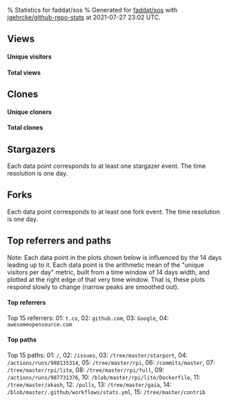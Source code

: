 % Statistics for faddat/sos
% Generated for [faddat/sos](https://github.com/faddat/sos) with [jgehrcke/github-repo-stats](https://github.com/jgehrcke/github-repo-stats) at 2021-07-27 23:02 UTC.


## Views

#### Unique visitors
<div id="chart_views_unique" class="full-width-chart"></div>

#### Total views
<div id="chart_views_total" class="full-width-chart"></div>

<div class="pagebreak-for-print"> </div>


## Clones

#### Unique cloners
<div id="chart_clones_unique" class="full-width-chart"></div>

#### Total clones
<div id="chart_clones_total" class="full-width-chart"></div>



<div class="pagebreak-for-print"> </div>



## Stargazers

Each data point corresponds to at least one stargazer event.
The time resolution is one day.

<div id="chart_stargazers" class="full-width-chart"></div>




## Forks

Each data point corresponds to at least one fork event.
The time resolution is one day.

<div id="chart_forks" class="full-width-chart"></div>




<div class="pagebreak-for-print"> </div>



## Top referrers and paths


Note: Each data point in the plots shown below is influenced by the 14 days
leading up to it. Each data point is the arithmetic mean of the "unique
visitors per day" metric, built from a time window of 14 days width, and
plotted at the right edge of that very time window. That is, these plots
respond slowly to change (narrow peaks are smoothed out).




#### Top referrers


<div id="chart_referrers_top_n_alltime" class="full-width-chart"></div>

Top 15 referrers: 01: `t.co`, 02: `github.com`, 03: `Google`, 04: `awesomeopensource.com`





#### Top paths


<div id="chart_paths_top_n_alltime" class="full-width-chart"></div>

Top 15 paths: 01: `/`, 02: `/issues`, 03: `/tree/master/starport`, 04: `/actions/runs/988135314`, 05: `/tree/master/rpi`, 06: `/commits/master`, 07: `/tree/master/rpi/lite`, 08: `/tree/master/rpi/full`, 09: `/actions/runs/987731376`, 10: `/blob/master/rpi/lite/Dockerfile`, 11: `/tree/master/akash`, 12: `/pulls`, 13: `/tree/master/gaia`, 14: `/blob/master/.github/workflows/stats.yml`, 15: `/tree/master/contrib`


<script type="text/javascript">
    vegaEmbed('#chart_views_unique', {"$schema": "https://vega.github.io/schema/vega-lite/v4.8.1.json", "config": {"arc": {"fill": "#1b1e23"}, "area": {"fill": "#1b1e23"}, "axisBottom": {"domainColor": "#a9b4c4", "gridColor": "#a9b4c4", "labelColor": "#1b1e23", "labelFont": "relative-mono-11-pitch-pro, Menlo, monospace", "tickColor": "#a9b4c4", "titleColor": "#1b1e23", "titleFont": "relative-mono-11-pitch-pro, Menlo, monospace"}, "axisLeft": {"domainColor": "#a9b4c4", "gridColor": "#a9b4c4", "labelColor": "#1b1e23", "labelFont": "relative-mono-11-pitch-pro, Menlo, monospace", "tickColor": "#a9b4c4", "titleColor": "#1b1e23", "titleFont": "relative-mono-11-pitch-pro, Menlo, monospace"}, "axisX": {"grid": false}, "axisY": {"grid": false, "labelBound": true}, "background": "#FFFFFF", "group": {"fill": "#FFFFFF"}, "header": {"fontWeight": 400, "labelFont": "relative-mono-11-pitch-pro, Menlo, monospace", "titleFont": "relative-mono-11-pitch-pro, Menlo, monospace"}, "legend": {"labelFont": "relative-mono-11-pitch-pro, Menlo, monospace", "symbolSize": 200, "symbolType": "circle", "titleFont": "relative-mono-11-pitch-pro, Menlo, monospace"}, "line": {"color": "#1b1e23", "stroke": "#1b1e23"}, "path": {"stroke": "#1b1e23"}, "point": {"color": "#1b1e23", "cursor": "pointer", "filled": true, "size": 100}, "range": {"category": ["#85a2f7", "#ea9755", "#7eb36a", "#f07071", "#bc85d9", "#e587b6", "#a9b4c4", "#d4c05e", "#64b9c4"]}, "style": {"bar": {"fill": "#1b1e23"}, "text": {"font": "relative-mono-11-pitch-pro, Menlo, monospace", "fontWeight": 400}}, "symbol": {"shape": "circle"}, "title": {"anchor": "start", "font": "relative-mono-11-pitch-pro, Menlo, monospace", "fontWeight": 400}, "trail": {"color": "#1b1e23", "stroke": "#1b1e23"}, "view": {"stroke": null}}, "data": {"name": "data-d95369e4f7a8d22b0508838fe90bbeaa"}, "datasets": {"data-d95369e4f7a8d22b0508838fe90bbeaa": [{"time": "2021-06-18T00:00:00+00:00", "views_total": 13, "views_unique": 7}, {"time": "2021-06-19T00:00:00+00:00", "views_total": 2, "views_unique": 2}, {"time": "2021-06-22T00:00:00+00:00", "views_total": 14, "views_unique": 4}, {"time": "2021-06-25T00:00:00+00:00", "views_total": 2, "views_unique": 1}, {"time": "2021-06-27T00:00:00+00:00", "views_total": 4, "views_unique": 1}, {"time": "2021-06-28T00:00:00+00:00", "views_total": 1, "views_unique": 1}, {"time": "2021-06-29T00:00:00+00:00", "views_total": 0, "views_unique": 0}, {"time": "2021-06-30T00:00:00+00:00", "views_total": 54, "views_unique": 3}, {"time": "2021-07-01T00:00:00+00:00", "views_total": 17, "views_unique": 1}, {"time": "2021-07-02T00:00:00+00:00", "views_total": 7, "views_unique": 1}, {"time": "2021-07-03T00:00:00+00:00", "views_total": 8, "views_unique": 1}, {"time": "2021-07-04T00:00:00+00:00", "views_total": 1, "views_unique": 1}, {"time": "2021-07-05T00:00:00+00:00", "views_total": 9, "views_unique": 3}, {"time": "2021-07-06T00:00:00+00:00", "views_total": 0, "views_unique": 0}, {"time": "2021-07-07T00:00:00+00:00", "views_total": 39, "views_unique": 2}, {"time": "2021-07-08T00:00:00+00:00", "views_total": 0, "views_unique": 0}, {"time": "2021-07-09T00:00:00+00:00", "views_total": 0, "views_unique": 0}, {"time": "2021-07-10T00:00:00+00:00", "views_total": 0, "views_unique": 0}, {"time": "2021-07-11T00:00:00+00:00", "views_total": 18, "views_unique": 4}, {"time": "2021-07-12T00:00:00+00:00", "views_total": 0, "views_unique": 0}, {"time": "2021-07-13T00:00:00+00:00", "views_total": 15, "views_unique": 1}, {"time": "2021-07-14T00:00:00+00:00", "views_total": 18, "views_unique": 2}, {"time": "2021-07-15T00:00:00+00:00", "views_total": 2, "views_unique": 1}, {"time": "2021-07-16T00:00:00+00:00", "views_total": 0, "views_unique": 0}, {"time": "2021-07-17T00:00:00+00:00", "views_total": 0, "views_unique": 0}, {"time": "2021-07-18T00:00:00+00:00", "views_total": 0, "views_unique": 0}, {"time": "2021-07-19T00:00:00+00:00", "views_total": 13, "views_unique": 1}, {"time": "2021-07-20T00:00:00+00:00", "views_total": 1, "views_unique": 1}, {"time": "2021-07-21T00:00:00+00:00", "views_total": 0, "views_unique": 0}, {"time": "2021-07-22T00:00:00+00:00", "views_total": 23, "views_unique": 1}, {"time": "2021-07-23T00:00:00+00:00", "views_total": 2, "views_unique": 2}, {"time": "2021-07-24T00:00:00+00:00", "views_total": 0, "views_unique": 0}, {"time": "2021-07-25T00:00:00+00:00", "views_total": 2, "views_unique": 2}, {"time": "2021-07-26T00:00:00+00:00", "views_total": 0, "views_unique": 0}]}, "encoding": {"x": {"field": "time", "timeUnit": "yearmonthdate", "title": "date", "type": "temporal"}, "y": {"field": "views_unique", "scale": {"domain": [0, 7.700000000000001], "zero": true}, "title": "unique views per day", "type": "quantitative"}}, "height": 200, "mark": {"point": true, "type": "line"}, "padding": 10, "width": "container"}, {"actions": false, "renderer": "svg"}).catch(console.error);
vegaEmbed('#chart_views_total', {"$schema": "https://vega.github.io/schema/vega-lite/v4.8.1.json", "config": {"arc": {"fill": "#1b1e23"}, "area": {"fill": "#1b1e23"}, "axisBottom": {"domainColor": "#a9b4c4", "gridColor": "#a9b4c4", "labelColor": "#1b1e23", "labelFont": "relative-mono-11-pitch-pro, Menlo, monospace", "tickColor": "#a9b4c4", "titleColor": "#1b1e23", "titleFont": "relative-mono-11-pitch-pro, Menlo, monospace"}, "axisLeft": {"domainColor": "#a9b4c4", "gridColor": "#a9b4c4", "labelColor": "#1b1e23", "labelFont": "relative-mono-11-pitch-pro, Menlo, monospace", "tickColor": "#a9b4c4", "titleColor": "#1b1e23", "titleFont": "relative-mono-11-pitch-pro, Menlo, monospace"}, "axisX": {"grid": false}, "axisY": {"grid": false, "labelBound": true}, "background": "#FFFFFF", "group": {"fill": "#FFFFFF"}, "header": {"fontWeight": 400, "labelFont": "relative-mono-11-pitch-pro, Menlo, monospace", "titleFont": "relative-mono-11-pitch-pro, Menlo, monospace"}, "legend": {"labelFont": "relative-mono-11-pitch-pro, Menlo, monospace", "symbolSize": 200, "symbolType": "circle", "titleFont": "relative-mono-11-pitch-pro, Menlo, monospace"}, "line": {"color": "#1b1e23", "stroke": "#1b1e23"}, "path": {"stroke": "#1b1e23"}, "point": {"color": "#1b1e23", "cursor": "pointer", "filled": true, "size": 100}, "range": {"category": ["#85a2f7", "#ea9755", "#7eb36a", "#f07071", "#bc85d9", "#e587b6", "#a9b4c4", "#d4c05e", "#64b9c4"]}, "style": {"bar": {"fill": "#1b1e23"}, "text": {"font": "relative-mono-11-pitch-pro, Menlo, monospace", "fontWeight": 400}}, "symbol": {"shape": "circle"}, "title": {"anchor": "start", "font": "relative-mono-11-pitch-pro, Menlo, monospace", "fontWeight": 400}, "trail": {"color": "#1b1e23", "stroke": "#1b1e23"}, "view": {"stroke": null}}, "data": {"name": "data-d95369e4f7a8d22b0508838fe90bbeaa"}, "datasets": {"data-d95369e4f7a8d22b0508838fe90bbeaa": [{"time": "2021-06-18T00:00:00+00:00", "views_total": 13, "views_unique": 7}, {"time": "2021-06-19T00:00:00+00:00", "views_total": 2, "views_unique": 2}, {"time": "2021-06-22T00:00:00+00:00", "views_total": 14, "views_unique": 4}, {"time": "2021-06-25T00:00:00+00:00", "views_total": 2, "views_unique": 1}, {"time": "2021-06-27T00:00:00+00:00", "views_total": 4, "views_unique": 1}, {"time": "2021-06-28T00:00:00+00:00", "views_total": 1, "views_unique": 1}, {"time": "2021-06-29T00:00:00+00:00", "views_total": 0, "views_unique": 0}, {"time": "2021-06-30T00:00:00+00:00", "views_total": 54, "views_unique": 3}, {"time": "2021-07-01T00:00:00+00:00", "views_total": 17, "views_unique": 1}, {"time": "2021-07-02T00:00:00+00:00", "views_total": 7, "views_unique": 1}, {"time": "2021-07-03T00:00:00+00:00", "views_total": 8, "views_unique": 1}, {"time": "2021-07-04T00:00:00+00:00", "views_total": 1, "views_unique": 1}, {"time": "2021-07-05T00:00:00+00:00", "views_total": 9, "views_unique": 3}, {"time": "2021-07-06T00:00:00+00:00", "views_total": 0, "views_unique": 0}, {"time": "2021-07-07T00:00:00+00:00", "views_total": 39, "views_unique": 2}, {"time": "2021-07-08T00:00:00+00:00", "views_total": 0, "views_unique": 0}, {"time": "2021-07-09T00:00:00+00:00", "views_total": 0, "views_unique": 0}, {"time": "2021-07-10T00:00:00+00:00", "views_total": 0, "views_unique": 0}, {"time": "2021-07-11T00:00:00+00:00", "views_total": 18, "views_unique": 4}, {"time": "2021-07-12T00:00:00+00:00", "views_total": 0, "views_unique": 0}, {"time": "2021-07-13T00:00:00+00:00", "views_total": 15, "views_unique": 1}, {"time": "2021-07-14T00:00:00+00:00", "views_total": 18, "views_unique": 2}, {"time": "2021-07-15T00:00:00+00:00", "views_total": 2, "views_unique": 1}, {"time": "2021-07-16T00:00:00+00:00", "views_total": 0, "views_unique": 0}, {"time": "2021-07-17T00:00:00+00:00", "views_total": 0, "views_unique": 0}, {"time": "2021-07-18T00:00:00+00:00", "views_total": 0, "views_unique": 0}, {"time": "2021-07-19T00:00:00+00:00", "views_total": 13, "views_unique": 1}, {"time": "2021-07-20T00:00:00+00:00", "views_total": 1, "views_unique": 1}, {"time": "2021-07-21T00:00:00+00:00", "views_total": 0, "views_unique": 0}, {"time": "2021-07-22T00:00:00+00:00", "views_total": 23, "views_unique": 1}, {"time": "2021-07-23T00:00:00+00:00", "views_total": 2, "views_unique": 2}, {"time": "2021-07-24T00:00:00+00:00", "views_total": 0, "views_unique": 0}, {"time": "2021-07-25T00:00:00+00:00", "views_total": 2, "views_unique": 2}, {"time": "2021-07-26T00:00:00+00:00", "views_total": 0, "views_unique": 0}]}, "encoding": {"x": {"field": "time", "timeUnit": "yearmonthdate", "title": "date", "type": "temporal"}, "y": {"field": "views_total", "scale": {"domain": [0, 59.400000000000006], "zero": true}, "title": "total views per day", "type": "quantitative"}}, "height": 200, "mark": {"point": true, "type": "line"}, "padding": 10, "width": "container"}, {"actions": false, "renderer": "svg"}).catch(console.error);
vegaEmbed('#chart_clones_unique', {"$schema": "https://vega.github.io/schema/vega-lite/v4.8.1.json", "config": {"arc": {"fill": "#1b1e23"}, "area": {"fill": "#1b1e23"}, "axisBottom": {"domainColor": "#a9b4c4", "gridColor": "#a9b4c4", "labelColor": "#1b1e23", "labelFont": "relative-mono-11-pitch-pro, Menlo, monospace", "tickColor": "#a9b4c4", "titleColor": "#1b1e23", "titleFont": "relative-mono-11-pitch-pro, Menlo, monospace"}, "axisLeft": {"domainColor": "#a9b4c4", "gridColor": "#a9b4c4", "labelColor": "#1b1e23", "labelFont": "relative-mono-11-pitch-pro, Menlo, monospace", "tickColor": "#a9b4c4", "titleColor": "#1b1e23", "titleFont": "relative-mono-11-pitch-pro, Menlo, monospace"}, "axisX": {"grid": false}, "axisY": {"grid": false, "labelBound": true}, "background": "#FFFFFF", "group": {"fill": "#FFFFFF"}, "header": {"fontWeight": 400, "labelFont": "relative-mono-11-pitch-pro, Menlo, monospace", "titleFont": "relative-mono-11-pitch-pro, Menlo, monospace"}, "legend": {"labelFont": "relative-mono-11-pitch-pro, Menlo, monospace", "symbolSize": 200, "symbolType": "circle", "titleFont": "relative-mono-11-pitch-pro, Menlo, monospace"}, "line": {"color": "#1b1e23", "stroke": "#1b1e23"}, "path": {"stroke": "#1b1e23"}, "point": {"color": "#1b1e23", "cursor": "pointer", "filled": true, "size": 100}, "range": {"category": ["#85a2f7", "#ea9755", "#7eb36a", "#f07071", "#bc85d9", "#e587b6", "#a9b4c4", "#d4c05e", "#64b9c4"]}, "style": {"bar": {"fill": "#1b1e23"}, "text": {"font": "relative-mono-11-pitch-pro, Menlo, monospace", "fontWeight": 400}}, "symbol": {"shape": "circle"}, "title": {"anchor": "start", "font": "relative-mono-11-pitch-pro, Menlo, monospace", "fontWeight": 400}, "trail": {"color": "#1b1e23", "stroke": "#1b1e23"}, "view": {"stroke": null}}, "data": {"name": "data-482cabb14c213149bc12399cde0aad4f"}, "datasets": {"data-482cabb14c213149bc12399cde0aad4f": [{"clones_total": 1, "clones_unique": 1, "time": "2021-06-18T00:00:00+00:00"}, {"clones_total": 0, "clones_unique": 0, "time": "2021-06-19T00:00:00+00:00"}, {"clones_total": 0, "clones_unique": 0, "time": "2021-06-22T00:00:00+00:00"}, {"clones_total": 0, "clones_unique": 0, "time": "2021-06-25T00:00:00+00:00"}, {"clones_total": 0, "clones_unique": 0, "time": "2021-06-27T00:00:00+00:00"}, {"clones_total": 0, "clones_unique": 0, "time": "2021-06-28T00:00:00+00:00"}, {"clones_total": 6, "clones_unique": 1, "time": "2021-06-29T00:00:00+00:00"}, {"clones_total": 31, "clones_unique": 14, "time": "2021-06-30T00:00:00+00:00"}, {"clones_total": 11, "clones_unique": 6, "time": "2021-07-01T00:00:00+00:00"}, {"clones_total": 13, "clones_unique": 5, "time": "2021-07-02T00:00:00+00:00"}, {"clones_total": 7, "clones_unique": 5, "time": "2021-07-03T00:00:00+00:00"}, {"clones_total": 6, "clones_unique": 4, "time": "2021-07-04T00:00:00+00:00"}, {"clones_total": 8, "clones_unique": 6, "time": "2021-07-05T00:00:00+00:00"}, {"clones_total": 7, "clones_unique": 5, "time": "2021-07-06T00:00:00+00:00"}, {"clones_total": 6, "clones_unique": 4, "time": "2021-07-07T00:00:00+00:00"}, {"clones_total": 5, "clones_unique": 3, "time": "2021-07-08T00:00:00+00:00"}, {"clones_total": 7, "clones_unique": 5, "time": "2021-07-09T00:00:00+00:00"}, {"clones_total": 6, "clones_unique": 4, "time": "2021-07-10T00:00:00+00:00"}, {"clones_total": 7, "clones_unique": 5, "time": "2021-07-11T00:00:00+00:00"}, {"clones_total": 11, "clones_unique": 3, "time": "2021-07-12T00:00:00+00:00"}, {"clones_total": 6, "clones_unique": 4, "time": "2021-07-13T00:00:00+00:00"}, {"clones_total": 7, "clones_unique": 5, "time": "2021-07-14T00:00:00+00:00"}, {"clones_total": 7, "clones_unique": 5, "time": "2021-07-15T00:00:00+00:00"}, {"clones_total": 5, "clones_unique": 3, "time": "2021-07-16T00:00:00+00:00"}, {"clones_total": 9, "clones_unique": 7, "time": "2021-07-17T00:00:00+00:00"}, {"clones_total": 5, "clones_unique": 3, "time": "2021-07-18T00:00:00+00:00"}, {"clones_total": 5, "clones_unique": 3, "time": "2021-07-19T00:00:00+00:00"}, {"clones_total": 5, "clones_unique": 3, "time": "2021-07-20T00:00:00+00:00"}, {"clones_total": 4, "clones_unique": 2, "time": "2021-07-21T00:00:00+00:00"}, {"clones_total": 9, "clones_unique": 4, "time": "2021-07-22T00:00:00+00:00"}, {"clones_total": 8, "clones_unique": 6, "time": "2021-07-23T00:00:00+00:00"}, {"clones_total": 6, "clones_unique": 4, "time": "2021-07-24T00:00:00+00:00"}, {"clones_total": 5, "clones_unique": 3, "time": "2021-07-25T00:00:00+00:00"}, {"clones_total": 4, "clones_unique": 2, "time": "2021-07-26T00:00:00+00:00"}]}, "encoding": {"x": {"field": "time", "timeUnit": "yearmonthdate", "title": "date", "type": "temporal"}, "y": {"field": "clones_unique", "scale": {"domain": [0, 15.400000000000002], "zero": true}, "title": "unique clones per day", "type": "quantitative"}}, "height": 200, "mark": {"point": true, "type": "line"}, "padding": 10, "width": "container"}, {"actions": false, "renderer": "svg"}).catch(console.error);
vegaEmbed('#chart_clones_total', {"$schema": "https://vega.github.io/schema/vega-lite/v4.8.1.json", "config": {"arc": {"fill": "#1b1e23"}, "area": {"fill": "#1b1e23"}, "axisBottom": {"domainColor": "#a9b4c4", "gridColor": "#a9b4c4", "labelColor": "#1b1e23", "labelFont": "relative-mono-11-pitch-pro, Menlo, monospace", "tickColor": "#a9b4c4", "titleColor": "#1b1e23", "titleFont": "relative-mono-11-pitch-pro, Menlo, monospace"}, "axisLeft": {"domainColor": "#a9b4c4", "gridColor": "#a9b4c4", "labelColor": "#1b1e23", "labelFont": "relative-mono-11-pitch-pro, Menlo, monospace", "tickColor": "#a9b4c4", "titleColor": "#1b1e23", "titleFont": "relative-mono-11-pitch-pro, Menlo, monospace"}, "axisX": {"grid": false}, "axisY": {"grid": false, "labelBound": true}, "background": "#FFFFFF", "group": {"fill": "#FFFFFF"}, "header": {"fontWeight": 400, "labelFont": "relative-mono-11-pitch-pro, Menlo, monospace", "titleFont": "relative-mono-11-pitch-pro, Menlo, monospace"}, "legend": {"labelFont": "relative-mono-11-pitch-pro, Menlo, monospace", "symbolSize": 200, "symbolType": "circle", "titleFont": "relative-mono-11-pitch-pro, Menlo, monospace"}, "line": {"color": "#1b1e23", "stroke": "#1b1e23"}, "path": {"stroke": "#1b1e23"}, "point": {"color": "#1b1e23", "cursor": "pointer", "filled": true, "size": 100}, "range": {"category": ["#85a2f7", "#ea9755", "#7eb36a", "#f07071", "#bc85d9", "#e587b6", "#a9b4c4", "#d4c05e", "#64b9c4"]}, "style": {"bar": {"fill": "#1b1e23"}, "text": {"font": "relative-mono-11-pitch-pro, Menlo, monospace", "fontWeight": 400}}, "symbol": {"shape": "circle"}, "title": {"anchor": "start", "font": "relative-mono-11-pitch-pro, Menlo, monospace", "fontWeight": 400}, "trail": {"color": "#1b1e23", "stroke": "#1b1e23"}, "view": {"stroke": null}}, "data": {"name": "data-482cabb14c213149bc12399cde0aad4f"}, "datasets": {"data-482cabb14c213149bc12399cde0aad4f": [{"clones_total": 1, "clones_unique": 1, "time": "2021-06-18T00:00:00+00:00"}, {"clones_total": 0, "clones_unique": 0, "time": "2021-06-19T00:00:00+00:00"}, {"clones_total": 0, "clones_unique": 0, "time": "2021-06-22T00:00:00+00:00"}, {"clones_total": 0, "clones_unique": 0, "time": "2021-06-25T00:00:00+00:00"}, {"clones_total": 0, "clones_unique": 0, "time": "2021-06-27T00:00:00+00:00"}, {"clones_total": 0, "clones_unique": 0, "time": "2021-06-28T00:00:00+00:00"}, {"clones_total": 6, "clones_unique": 1, "time": "2021-06-29T00:00:00+00:00"}, {"clones_total": 31, "clones_unique": 14, "time": "2021-06-30T00:00:00+00:00"}, {"clones_total": 11, "clones_unique": 6, "time": "2021-07-01T00:00:00+00:00"}, {"clones_total": 13, "clones_unique": 5, "time": "2021-07-02T00:00:00+00:00"}, {"clones_total": 7, "clones_unique": 5, "time": "2021-07-03T00:00:00+00:00"}, {"clones_total": 6, "clones_unique": 4, "time": "2021-07-04T00:00:00+00:00"}, {"clones_total": 8, "clones_unique": 6, "time": "2021-07-05T00:00:00+00:00"}, {"clones_total": 7, "clones_unique": 5, "time": "2021-07-06T00:00:00+00:00"}, {"clones_total": 6, "clones_unique": 4, "time": "2021-07-07T00:00:00+00:00"}, {"clones_total": 5, "clones_unique": 3, "time": "2021-07-08T00:00:00+00:00"}, {"clones_total": 7, "clones_unique": 5, "time": "2021-07-09T00:00:00+00:00"}, {"clones_total": 6, "clones_unique": 4, "time": "2021-07-10T00:00:00+00:00"}, {"clones_total": 7, "clones_unique": 5, "time": "2021-07-11T00:00:00+00:00"}, {"clones_total": 11, "clones_unique": 3, "time": "2021-07-12T00:00:00+00:00"}, {"clones_total": 6, "clones_unique": 4, "time": "2021-07-13T00:00:00+00:00"}, {"clones_total": 7, "clones_unique": 5, "time": "2021-07-14T00:00:00+00:00"}, {"clones_total": 7, "clones_unique": 5, "time": "2021-07-15T00:00:00+00:00"}, {"clones_total": 5, "clones_unique": 3, "time": "2021-07-16T00:00:00+00:00"}, {"clones_total": 9, "clones_unique": 7, "time": "2021-07-17T00:00:00+00:00"}, {"clones_total": 5, "clones_unique": 3, "time": "2021-07-18T00:00:00+00:00"}, {"clones_total": 5, "clones_unique": 3, "time": "2021-07-19T00:00:00+00:00"}, {"clones_total": 5, "clones_unique": 3, "time": "2021-07-20T00:00:00+00:00"}, {"clones_total": 4, "clones_unique": 2, "time": "2021-07-21T00:00:00+00:00"}, {"clones_total": 9, "clones_unique": 4, "time": "2021-07-22T00:00:00+00:00"}, {"clones_total": 8, "clones_unique": 6, "time": "2021-07-23T00:00:00+00:00"}, {"clones_total": 6, "clones_unique": 4, "time": "2021-07-24T00:00:00+00:00"}, {"clones_total": 5, "clones_unique": 3, "time": "2021-07-25T00:00:00+00:00"}, {"clones_total": 4, "clones_unique": 2, "time": "2021-07-26T00:00:00+00:00"}]}, "encoding": {"x": {"field": "time", "timeUnit": "yearmonthdate", "title": "date", "type": "temporal"}, "y": {"field": "clones_total", "scale": {"domain": [0, 34.1], "zero": true}, "title": "total clones per day", "type": "quantitative"}}, "height": 200, "mark": {"point": true, "type": "line"}, "padding": 10, "width": "container"}, {"actions": false, "renderer": "svg"}).catch(console.error);
vegaEmbed('#chart_stargazers', {"$schema": "https://vega.github.io/schema/vega-lite/v4.8.1.json", "config": {"arc": {"fill": "#1b1e23"}, "area": {"fill": "#1b1e23"}, "axisBottom": {"domainColor": "#a9b4c4", "gridColor": "#a9b4c4", "labelColor": "#1b1e23", "labelFont": "relative-mono-11-pitch-pro, Menlo, monospace", "tickColor": "#a9b4c4", "titleColor": "#1b1e23", "titleFont": "relative-mono-11-pitch-pro, Menlo, monospace"}, "axisLeft": {"domainColor": "#a9b4c4", "gridColor": "#a9b4c4", "labelColor": "#1b1e23", "labelFont": "relative-mono-11-pitch-pro, Menlo, monospace", "tickColor": "#a9b4c4", "titleColor": "#1b1e23", "titleFont": "relative-mono-11-pitch-pro, Menlo, monospace"}, "axisX": {"grid": false}, "axisY": {"grid": false}, "background": "#FFFFFF", "group": {"fill": "#FFFFFF"}, "header": {"fontWeight": 400, "labelFont": "relative-mono-11-pitch-pro, Menlo, monospace", "titleFont": "relative-mono-11-pitch-pro, Menlo, monospace"}, "legend": {"labelFont": "relative-mono-11-pitch-pro, Menlo, monospace", "symbolSize": 200, "symbolType": "circle", "titleFont": "relative-mono-11-pitch-pro, Menlo, monospace"}, "line": {"color": "#1b1e23", "stroke": "#1b1e23"}, "path": {"stroke": "#1b1e23"}, "point": {"color": "#1b1e23", "cursor": "pointer", "filled": true, "size": 100}, "range": {"category": ["#85a2f7", "#ea9755", "#7eb36a", "#f07071", "#bc85d9", "#e587b6", "#a9b4c4", "#d4c05e", "#64b9c4"]}, "style": {"bar": {"fill": "#1b1e23"}, "text": {"font": "relative-mono-11-pitch-pro, Menlo, monospace", "fontWeight": 400}}, "symbol": {"shape": "circle"}, "title": {"anchor": "start", "font": "relative-mono-11-pitch-pro, Menlo, monospace", "fontWeight": 400}, "trail": {"color": "#1b1e23", "stroke": "#1b1e23"}, "view": {"stroke": null}}, "data": {"name": "data-6286f983471135fe5923eb3f7ec97217"}, "datasets": {"data-6286f983471135fe5923eb3f7ec97217": [{"star_events": 1, "stars_cumulative": 1, "time": "2020-11-17T08:12:30+00:00"}, {"star_events": 1, "stars_cumulative": 2, "time": "2020-12-08T06:08:57+00:00"}, {"star_events": 1, "stars_cumulative": 3, "time": "2020-12-12T07:29:09+00:00"}, {"star_events": 1, "stars_cumulative": 4, "time": "2021-02-15T15:38:14+00:00"}, {"star_events": 1, "stars_cumulative": 5, "time": "2021-04-20T04:48:33+00:00"}, {"star_events": 1, "stars_cumulative": 6, "time": "2021-04-20T05:05:52+00:00"}, {"star_events": 1, "stars_cumulative": 7, "time": "2021-05-29T08:07:09+00:00"}, {"star_events": 1, "stars_cumulative": 8, "time": "2021-06-12T07:23:34+00:00"}, {"star_events": 1, "stars_cumulative": 9, "time": "2021-06-18T07:00:47+00:00"}, {"star_events": 1, "stars_cumulative": 10, "time": "2021-07-05T22:29:39+00:00"}, {"star_events": 1, "stars_cumulative": 11, "time": "2021-07-05T22:29:50+00:00"}]}, "encoding": {"x": {"field": "time", "scale": {"domain": ["2020-11-17", "2021-07-05"]}, "timeUnit": "yearmonthdate", "title": "date", "type": "temporal"}, "y": {"field": "stars_cumulative", "scale": {"domain": [0, 12.100000000000001], "zero": true}, "title": "stargazer count (cumulative)", "type": "quantitative"}}, "height": 300, "mark": {"point": true, "type": "line"}, "padding": 10, "width": "container"}, {"actions": false, "renderer": "svg"}).catch(console.error);
vegaEmbed('#chart_forks', {"$schema": "https://vega.github.io/schema/vega-lite/v4.8.1.json", "config": {"arc": {"fill": "#1b1e23"}, "area": {"fill": "#1b1e23"}, "axisBottom": {"domainColor": "#a9b4c4", "gridColor": "#a9b4c4", "labelColor": "#1b1e23", "labelFont": "relative-mono-11-pitch-pro, Menlo, monospace", "tickColor": "#a9b4c4", "titleColor": "#1b1e23", "titleFont": "relative-mono-11-pitch-pro, Menlo, monospace"}, "axisLeft": {"domainColor": "#a9b4c4", "gridColor": "#a9b4c4", "labelColor": "#1b1e23", "labelFont": "relative-mono-11-pitch-pro, Menlo, monospace", "tickColor": "#a9b4c4", "titleColor": "#1b1e23", "titleFont": "relative-mono-11-pitch-pro, Menlo, monospace"}, "axisX": {"grid": false}, "axisY": {"grid": false}, "background": "#FFFFFF", "group": {"fill": "#FFFFFF"}, "header": {"fontWeight": 400, "labelFont": "relative-mono-11-pitch-pro, Menlo, monospace", "titleFont": "relative-mono-11-pitch-pro, Menlo, monospace"}, "legend": {"labelFont": "relative-mono-11-pitch-pro, Menlo, monospace", "symbolSize": 200, "symbolType": "circle", "titleFont": "relative-mono-11-pitch-pro, Menlo, monospace"}, "line": {"color": "#1b1e23", "stroke": "#1b1e23"}, "path": {"stroke": "#1b1e23"}, "point": {"color": "#1b1e23", "cursor": "pointer", "filled": true, "size": 100}, "range": {"category": ["#85a2f7", "#ea9755", "#7eb36a", "#f07071", "#bc85d9", "#e587b6", "#a9b4c4", "#d4c05e", "#64b9c4"]}, "style": {"bar": {"fill": "#1b1e23"}, "text": {"font": "relative-mono-11-pitch-pro, Menlo, monospace", "fontWeight": 400}}, "symbol": {"shape": "circle"}, "title": {"anchor": "start", "font": "relative-mono-11-pitch-pro, Menlo, monospace", "fontWeight": 400}, "trail": {"color": "#1b1e23", "stroke": "#1b1e23"}, "view": {"stroke": null}}, "data": {"name": "data-babb8b97778159848696b9154edcf2bd"}, "datasets": {"data-babb8b97778159848696b9154edcf2bd": [{"fork_events": 1, "forks_cumulative": 1, "time": "2020-12-08T06:08:59+00:00"}, {"fork_events": 1, "forks_cumulative": 2, "time": "2020-12-16T05:57:27+00:00"}, {"fork_events": 1, "forks_cumulative": 3, "time": "2021-05-05T05:50:30+00:00"}, {"fork_events": 1, "forks_cumulative": 4, "time": "2021-06-11T11:47:04+00:00"}, {"fork_events": 1, "forks_cumulative": 5, "time": "2021-06-13T01:50:30+00:00"}]}, "encoding": {"x": {"field": "time", "scale": {"domain": ["2020-11-17", "2021-07-05"]}, "timeUnit": "yearmonthdate", "title": "date", "type": "temporal"}, "y": {"field": "forks_cumulative", "scale": {"domain": [0, 5.5], "zero": true}, "title": "fork count (cumulative)", "type": "quantitative"}}, "height": 300, "mark": {"point": true, "type": "line"}, "padding": 10, "width": "container"}, {"actions": false, "renderer": "svg"}).catch(console.error);
vegaEmbed('#chart_referrers_top_n_alltime', {"$schema": "https://vega.github.io/schema/vega-lite/v4.8.1.json", "config": {"arc": {"fill": "#1b1e23"}, "area": {"fill": "#1b1e23"}, "axisBottom": {"domainColor": "#a9b4c4", "gridColor": "#a9b4c4", "labelColor": "#1b1e23", "labelFont": "relative-mono-11-pitch-pro, Menlo, monospace", "tickColor": "#a9b4c4", "titleColor": "#1b1e23", "titleFont": "relative-mono-11-pitch-pro, Menlo, monospace"}, "axisLeft": {"domainColor": "#a9b4c4", "gridColor": "#a9b4c4", "labelColor": "#1b1e23", "labelFont": "relative-mono-11-pitch-pro, Menlo, monospace", "tickColor": "#a9b4c4", "titleColor": "#1b1e23", "titleFont": "relative-mono-11-pitch-pro, Menlo, monospace"}, "axisX": {"grid": false}, "axisY": {"grid": false}, "background": "#FFFFFF", "group": {"fill": "#FFFFFF"}, "header": {"fontWeight": 400, "labelFont": "relative-mono-11-pitch-pro, Menlo, monospace", "titleFont": "relative-mono-11-pitch-pro, Menlo, monospace"}, "legend": {"labelFont": "relative-mono-11-pitch-pro, Menlo, monospace", "symbolSize": 200, "symbolType": "circle", "titleFont": "relative-mono-11-pitch-pro, Menlo, monospace"}, "line": {"color": "#1b1e23", "stroke": "#1b1e23"}, "path": {"stroke": "#1b1e23"}, "point": {"color": "#1b1e23", "cursor": "pointer", "filled": true, "size": 50}, "range": {"category": ["#85a2f7", "#ea9755", "#7eb36a", "#f07071", "#bc85d9", "#e587b6", "#a9b4c4", "#d4c05e", "#64b9c4"]}, "style": {"bar": {"fill": "#1b1e23"}, "text": {"font": "relative-mono-11-pitch-pro, Menlo, monospace", "fontWeight": 400}}, "symbol": {"shape": "circle"}, "title": {"anchor": "start", "font": "relative-mono-11-pitch-pro, Menlo, monospace", "fontWeight": 400}, "trail": {"color": "#1b1e23", "stroke": "#1b1e23"}, "view": {"stroke": null}}, "data": {"name": "data-09a9fc76e6bd60eccfe56a247339b801"}, "datasets": {"data-09a9fc76e6bd60eccfe56a247339b801": [{"referrer": "t.co", "time": "2021-07-01T00:00:00+00:00", "views_unique": 10.0, "views_unique_norm": 0.7142857142857143}, {"referrer": "t.co", "time": "2021-07-02T00:00:00+00:00", "views_unique": 3.0, "views_unique_norm": 0.21428571428571427}, {"referrer": "t.co", "time": "2021-07-03T00:00:00+00:00", "views_unique": 1.0, "views_unique_norm": 0.07142857142857142}, {"referrer": "t.co", "time": "2021-07-04T00:00:00+00:00", "views_unique": 1.0, "views_unique_norm": 0.07142857142857142}, {"referrer": "t.co", "time": "2021-07-05T00:00:00+00:00", "views_unique": 1.0, "views_unique_norm": 0.07142857142857142}, {"referrer": "t.co", "time": "2021-07-26T00:00:00+00:00", "views_unique": 2.0, "views_unique_norm": 0.14285714285714285}, {"referrer": "t.co", "time": "2021-07-27T00:00:00+00:00", "views_unique": 2.0, "views_unique_norm": 0.14285714285714285}, {"referrer": "github.com", "time": "2021-07-01T00:00:00+00:00", "views_unique": 3.0, "views_unique_norm": 0.21428571428571427}, {"referrer": "github.com", "time": "2021-07-02T00:00:00+00:00", "views_unique": 3.0, "views_unique_norm": 0.21428571428571427}, {"referrer": "github.com", "time": "2021-07-03T00:00:00+00:00", "views_unique": 3.0, "views_unique_norm": 0.21428571428571427}, {"referrer": "github.com", "time": "2021-07-04T00:00:00+00:00", "views_unique": 4.0, "views_unique_norm": 0.2857142857142857}, {"referrer": "github.com", "time": "2021-07-05T00:00:00+00:00", "views_unique": 4.0, "views_unique_norm": 0.2857142857142857}, {"referrer": "github.com", "time": "2021-07-26T00:00:00+00:00", "views_unique": 3.0, "views_unique_norm": 0.21428571428571427}, {"referrer": "github.com", "time": "2021-07-27T00:00:00+00:00", "views_unique": 2.0, "views_unique_norm": 0.14285714285714285}, {"referrer": "Google", "time": "2021-07-01T00:00:00+00:00", "views_unique": null, "views_unique_norm": null}, {"referrer": "Google", "time": "2021-07-02T00:00:00+00:00", "views_unique": null, "views_unique_norm": null}, {"referrer": "Google", "time": "2021-07-03T00:00:00+00:00", "views_unique": null, "views_unique_norm": null}, {"referrer": "Google", "time": "2021-07-04T00:00:00+00:00", "views_unique": 1.0, "views_unique_norm": 0.07142857142857142}, {"referrer": "Google", "time": "2021-07-05T00:00:00+00:00", "views_unique": 1.0, "views_unique_norm": 0.07142857142857142}, {"referrer": "Google", "time": "2021-07-26T00:00:00+00:00", "views_unique": 1.0, "views_unique_norm": 0.07142857142857142}, {"referrer": "Google", "time": "2021-07-27T00:00:00+00:00", "views_unique": 1.0, "views_unique_norm": 0.07142857142857142}, {"referrer": "awesomeopensource.com", "time": "2021-07-01T00:00:00+00:00", "views_unique": null, "views_unique_norm": null}, {"referrer": "awesomeopensource.com", "time": "2021-07-02T00:00:00+00:00", "views_unique": null, "views_unique_norm": null}, {"referrer": "awesomeopensource.com", "time": "2021-07-03T00:00:00+00:00", "views_unique": null, "views_unique_norm": null}, {"referrer": "awesomeopensource.com", "time": "2021-07-04T00:00:00+00:00", "views_unique": null, "views_unique_norm": null}, {"referrer": "awesomeopensource.com", "time": "2021-07-05T00:00:00+00:00", "views_unique": null, "views_unique_norm": null}, {"referrer": "awesomeopensource.com", "time": "2021-07-26T00:00:00+00:00", "views_unique": null, "views_unique_norm": null}, {"referrer": "awesomeopensource.com", "time": "2021-07-27T00:00:00+00:00", "views_unique": null, "views_unique_norm": null}]}, "encoding": {"color": {"field": "referrer", "sort": {"field": "order"}, "type": "nominal"}, "x": {"field": "time", "timeUnit": "yearmonthdate", "title": "date", "type": "temporal"}, "y": {"field": "views_unique_norm", "scale": {"domain": [0, 0.7857142857142858], "zero": true}, "title": "unique visitors per day (mean from last 14 days)", "type": "quantitative"}}, "height": 300, "mark": {"point": true, "type": "line"}, "padding": 10, "width": "container"}, {"actions": false, "renderer": "svg"}).catch(console.error);
vegaEmbed('#chart_paths_top_n_alltime', {"$schema": "https://vega.github.io/schema/vega-lite/v4.8.1.json", "config": {"arc": {"fill": "#1b1e23"}, "area": {"fill": "#1b1e23"}, "axisBottom": {"domainColor": "#a9b4c4", "gridColor": "#a9b4c4", "labelColor": "#1b1e23", "labelFont": "relative-mono-11-pitch-pro, Menlo, monospace", "tickColor": "#a9b4c4", "titleColor": "#1b1e23", "titleFont": "relative-mono-11-pitch-pro, Menlo, monospace"}, "axisLeft": {"domainColor": "#a9b4c4", "gridColor": "#a9b4c4", "labelColor": "#1b1e23", "labelFont": "relative-mono-11-pitch-pro, Menlo, monospace", "tickColor": "#a9b4c4", "titleColor": "#1b1e23", "titleFont": "relative-mono-11-pitch-pro, Menlo, monospace"}, "axisX": {"grid": false}, "axisY": {"grid": false}, "background": "#FFFFFF", "group": {"fill": "#FFFFFF"}, "header": {"fontWeight": 400, "labelFont": "relative-mono-11-pitch-pro, Menlo, monospace", "titleFont": "relative-mono-11-pitch-pro, Menlo, monospace"}, "legend": {"labelFont": "relative-mono-11-pitch-pro, Menlo, monospace", "symbolSize": 200, "symbolType": "circle", "titleFont": "relative-mono-11-pitch-pro, Menlo, monospace"}, "line": {"color": "#1b1e23", "stroke": "#1b1e23"}, "path": {"stroke": "#1b1e23"}, "point": {"color": "#1b1e23", "cursor": "pointer", "filled": true, "size": 50}, "range": {"category": ["#85a2f7", "#ea9755", "#7eb36a", "#f07071", "#bc85d9", "#e587b6", "#a9b4c4", "#d4c05e", "#64b9c4"]}, "style": {"bar": {"fill": "#1b1e23"}, "text": {"font": "relative-mono-11-pitch-pro, Menlo, monospace", "fontWeight": 400}}, "symbol": {"shape": "circle"}, "title": {"anchor": "start", "font": "relative-mono-11-pitch-pro, Menlo, monospace", "fontWeight": 400}, "trail": {"color": "#1b1e23", "stroke": "#1b1e23"}, "view": {"stroke": null}}, "data": {"name": "data-eeb790092b5052318dc8cd964236461c"}, "datasets": {"data-eeb790092b5052318dc8cd964236461c": [{"path": "/", "time": "2021-07-01T00:00:00+00:00", "views_unique": 14.0, "views_unique_norm": 1.0}, {"path": "/", "time": "2021-07-02T00:00:00+00:00", "views_unique": 8.0, "views_unique_norm": 0.5714285714285714}, {"path": "/", "time": "2021-07-03T00:00:00+00:00", "views_unique": 6.0, "views_unique_norm": 0.42857142857142855}, {"path": "/", "time": "2021-07-04T00:00:00+00:00", "views_unique": 7.0, "views_unique_norm": 0.5}, {"path": "/", "time": "2021-07-05T00:00:00+00:00", "views_unique": 8.0, "views_unique_norm": 0.5714285714285714}, {"path": "/", "time": "2021-07-06T00:00:00+00:00", "views_unique": 7.0, "views_unique_norm": 0.5}, {"path": "/", "time": "2021-07-07T00:00:00+00:00", "views_unique": 7.0, "views_unique_norm": 0.5}, {"path": "/", "time": "2021-07-08T00:00:00+00:00", "views_unique": 7.0, "views_unique_norm": 0.5}, {"path": "/", "time": "2021-07-09T00:00:00+00:00", "views_unique": 7.0, "views_unique_norm": 0.5}, {"path": "/", "time": "2021-07-10T00:00:00+00:00", "views_unique": 7.0, "views_unique_norm": 0.5}, {"path": "/", "time": "2021-07-11T00:00:00+00:00", "views_unique": 7.0, "views_unique_norm": 0.5}, {"path": "/", "time": "2021-07-12T00:00:00+00:00", "views_unique": 10.0, "views_unique_norm": 0.7142857142857143}, {"path": "/", "time": "2021-07-13T00:00:00+00:00", "views_unique": 10.0, "views_unique_norm": 0.7142857142857143}, {"path": "/", "time": "2021-07-14T00:00:00+00:00", "views_unique": 9.0, "views_unique_norm": 0.6428571428571429}, {"path": "/", "time": "2021-07-15T00:00:00+00:00", "views_unique": 10.0, "views_unique_norm": 0.7142857142857143}, {"path": "/", "time": "2021-07-16T00:00:00+00:00", "views_unique": 10.0, "views_unique_norm": 0.7142857142857143}, {"path": "/", "time": "2021-07-17T00:00:00+00:00", "views_unique": 9.0, "views_unique_norm": 0.6428571428571429}, {"path": "/", "time": "2021-07-18T00:00:00+00:00", "views_unique": 8.0, "views_unique_norm": 0.5714285714285714}, {"path": "/", "time": "2021-07-19T00:00:00+00:00", "views_unique": 7.0, "views_unique_norm": 0.5}, {"path": "/", "time": "2021-07-20T00:00:00+00:00", "views_unique": 7.0, "views_unique_norm": 0.5}, {"path": "/", "time": "2021-07-21T00:00:00+00:00", "views_unique": 6.0, "views_unique_norm": 0.42857142857142855}, {"path": "/", "time": "2021-07-22T00:00:00+00:00", "views_unique": 6.0, "views_unique_norm": 0.42857142857142855}, {"path": "/", "time": "2021-07-23T00:00:00+00:00", "views_unique": 6.0, "views_unique_norm": 0.42857142857142855}, {"path": "/", "time": "2021-07-24T00:00:00+00:00", "views_unique": 8.0, "views_unique_norm": 0.5714285714285714}, {"path": "/", "time": "2021-07-25T00:00:00+00:00", "views_unique": 5.0, "views_unique_norm": 0.35714285714285715}, {"path": "/", "time": "2021-07-26T00:00:00+00:00", "views_unique": 7.0, "views_unique_norm": 0.5}, {"path": "/", "time": "2021-07-27T00:00:00+00:00", "views_unique": 7.0, "views_unique_norm": 0.5}, {"path": "/issues", "time": "2021-07-01T00:00:00+00:00", "views_unique": null, "views_unique_norm": null}, {"path": "/issues", "time": "2021-07-02T00:00:00+00:00", "views_unique": 2.0, "views_unique_norm": 0.14285714285714285}, {"path": "/issues", "time": "2021-07-03T00:00:00+00:00", "views_unique": 2.0, "views_unique_norm": 0.14285714285714285}, {"path": "/issues", "time": "2021-07-04T00:00:00+00:00", "views_unique": 2.0, "views_unique_norm": 0.14285714285714285}, {"path": "/issues", "time": "2021-07-05T00:00:00+00:00", "views_unique": 2.0, "views_unique_norm": 0.14285714285714285}, {"path": "/issues", "time": "2021-07-06T00:00:00+00:00", "views_unique": 2.0, "views_unique_norm": 0.14285714285714285}, {"path": "/issues", "time": "2021-07-07T00:00:00+00:00", "views_unique": 2.0, "views_unique_norm": 0.14285714285714285}, {"path": "/issues", "time": "2021-07-08T00:00:00+00:00", "views_unique": 3.0, "views_unique_norm": 0.21428571428571427}, {"path": "/issues", "time": "2021-07-09T00:00:00+00:00", "views_unique": 3.0, "views_unique_norm": 0.21428571428571427}, {"path": "/issues", "time": "2021-07-10T00:00:00+00:00", "views_unique": 3.0, "views_unique_norm": 0.21428571428571427}, {"path": "/issues", "time": "2021-07-11T00:00:00+00:00", "views_unique": 3.0, "views_unique_norm": 0.21428571428571427}, {"path": "/issues", "time": "2021-07-12T00:00:00+00:00", "views_unique": 3.0, "views_unique_norm": 0.21428571428571427}, {"path": "/issues", "time": "2021-07-13T00:00:00+00:00", "views_unique": 3.0, "views_unique_norm": 0.21428571428571427}, {"path": "/issues", "time": "2021-07-14T00:00:00+00:00", "views_unique": 3.0, "views_unique_norm": 0.21428571428571427}, {"path": "/issues", "time": "2021-07-15T00:00:00+00:00", "views_unique": 4.0, "views_unique_norm": 0.2857142857142857}, {"path": "/issues", "time": "2021-07-16T00:00:00+00:00", "views_unique": 4.0, "views_unique_norm": 0.2857142857142857}, {"path": "/issues", "time": "2021-07-17T00:00:00+00:00", "views_unique": 4.0, "views_unique_norm": 0.2857142857142857}, {"path": "/issues", "time": "2021-07-18T00:00:00+00:00", "views_unique": 4.0, "views_unique_norm": 0.2857142857142857}, {"path": "/issues", "time": "2021-07-19T00:00:00+00:00", "views_unique": 4.0, "views_unique_norm": 0.2857142857142857}, {"path": "/issues", "time": "2021-07-20T00:00:00+00:00", "views_unique": 4.0, "views_unique_norm": 0.2857142857142857}, {"path": "/issues", "time": "2021-07-21T00:00:00+00:00", "views_unique": 2.0, "views_unique_norm": 0.14285714285714285}, {"path": "/issues", "time": "2021-07-22T00:00:00+00:00", "views_unique": 2.0, "views_unique_norm": 0.14285714285714285}, {"path": "/issues", "time": "2021-07-23T00:00:00+00:00", "views_unique": 3.0, "views_unique_norm": 0.21428571428571427}, {"path": "/issues", "time": "2021-07-24T00:00:00+00:00", "views_unique": 3.0, "views_unique_norm": 0.21428571428571427}, {"path": "/issues", "time": "2021-07-25T00:00:00+00:00", "views_unique": 3.0, "views_unique_norm": 0.21428571428571427}, {"path": "/issues", "time": "2021-07-26T00:00:00+00:00", "views_unique": 3.0, "views_unique_norm": 0.21428571428571427}, {"path": "/issues", "time": "2021-07-27T00:00:00+00:00", "views_unique": 2.0, "views_unique_norm": 0.14285714285714285}, {"path": "/tree/master/starport", "time": "2021-07-01T00:00:00+00:00", "views_unique": null, "views_unique_norm": null}, {"path": "/tree/master/starport", "time": "2021-07-02T00:00:00+00:00", "views_unique": null, "views_unique_norm": null}, {"path": "/tree/master/starport", "time": "2021-07-03T00:00:00+00:00", "views_unique": null, "views_unique_norm": null}, {"path": "/tree/master/starport", "time": "2021-07-04T00:00:00+00:00", "views_unique": null, "views_unique_norm": null}, {"path": "/tree/master/starport", "time": "2021-07-05T00:00:00+00:00", "views_unique": null, "views_unique_norm": null}, {"path": "/tree/master/starport", "time": "2021-07-06T00:00:00+00:00", "views_unique": null, "views_unique_norm": null}, {"path": "/tree/master/starport", "time": "2021-07-07T00:00:00+00:00", "views_unique": null, "views_unique_norm": null}, {"path": "/tree/master/starport", "time": "2021-07-08T00:00:00+00:00", "views_unique": null, "views_unique_norm": null}, {"path": "/tree/master/starport", "time": "2021-07-09T00:00:00+00:00", "views_unique": null, "views_unique_norm": null}, {"path": "/tree/master/starport", "time": "2021-07-10T00:00:00+00:00", "views_unique": null, "views_unique_norm": null}, {"path": "/tree/master/starport", "time": "2021-07-11T00:00:00+00:00", "views_unique": null, "views_unique_norm": null}, {"path": "/tree/master/starport", "time": "2021-07-12T00:00:00+00:00", "views_unique": null, "views_unique_norm": null}, {"path": "/tree/master/starport", "time": "2021-07-13T00:00:00+00:00", "views_unique": null, "views_unique_norm": null}, {"path": "/tree/master/starport", "time": "2021-07-14T00:00:00+00:00", "views_unique": null, "views_unique_norm": null}, {"path": "/tree/master/starport", "time": "2021-07-15T00:00:00+00:00", "views_unique": 3.0, "views_unique_norm": 0.21428571428571427}, {"path": "/tree/master/starport", "time": "2021-07-16T00:00:00+00:00", "views_unique": 3.0, "views_unique_norm": 0.21428571428571427}, {"path": "/tree/master/starport", "time": "2021-07-17T00:00:00+00:00", "views_unique": 2.0, "views_unique_norm": 0.14285714285714285}, {"path": "/tree/master/starport", "time": "2021-07-18T00:00:00+00:00", "views_unique": 2.0, "views_unique_norm": 0.14285714285714285}, {"path": "/tree/master/starport", "time": "2021-07-19T00:00:00+00:00", "views_unique": 2.0, "views_unique_norm": 0.14285714285714285}, {"path": "/tree/master/starport", "time": "2021-07-20T00:00:00+00:00", "views_unique": 2.0, "views_unique_norm": 0.14285714285714285}, {"path": "/tree/master/starport", "time": "2021-07-21T00:00:00+00:00", "views_unique": 2.0, "views_unique_norm": 0.14285714285714285}, {"path": "/tree/master/starport", "time": "2021-07-22T00:00:00+00:00", "views_unique": 2.0, "views_unique_norm": 0.14285714285714285}, {"path": "/tree/master/starport", "time": "2021-07-23T00:00:00+00:00", "views_unique": 2.0, "views_unique_norm": 0.14285714285714285}, {"path": "/tree/master/starport", "time": "2021-07-24T00:00:00+00:00", "views_unique": 2.0, "views_unique_norm": 0.14285714285714285}, {"path": "/tree/master/starport", "time": "2021-07-25T00:00:00+00:00", "views_unique": 1.0, "views_unique_norm": 0.07142857142857142}, {"path": "/tree/master/starport", "time": "2021-07-26T00:00:00+00:00", "views_unique": 1.0, "views_unique_norm": 0.07142857142857142}, {"path": "/tree/master/starport", "time": "2021-07-27T00:00:00+00:00", "views_unique": 1.0, "views_unique_norm": 0.07142857142857142}, {"path": "/actions/runs/988135314", "time": "2021-07-01T00:00:00+00:00", "views_unique": null, "views_unique_norm": null}, {"path": "/actions/runs/988135314", "time": "2021-07-02T00:00:00+00:00", "views_unique": null, "views_unique_norm": null}, {"path": "/actions/runs/988135314", "time": "2021-07-03T00:00:00+00:00", "views_unique": null, "views_unique_norm": null}, {"path": "/actions/runs/988135314", "time": "2021-07-04T00:00:00+00:00", "views_unique": null, "views_unique_norm": null}, {"path": "/actions/runs/988135314", "time": "2021-07-05T00:00:00+00:00", "views_unique": null, "views_unique_norm": null}, {"path": "/actions/runs/988135314", "time": "2021-07-06T00:00:00+00:00", "views_unique": 3.0, "views_unique_norm": 0.21428571428571427}, {"path": "/actions/runs/988135314", "time": "2021-07-07T00:00:00+00:00", "views_unique": 3.0, "views_unique_norm": 0.21428571428571427}, {"path": "/actions/runs/988135314", "time": "2021-07-08T00:00:00+00:00", "views_unique": 3.0, "views_unique_norm": 0.21428571428571427}, {"path": "/actions/runs/988135314", "time": "2021-07-09T00:00:00+00:00", "views_unique": 3.0, "views_unique_norm": 0.21428571428571427}, {"path": "/actions/runs/988135314", "time": "2021-07-10T00:00:00+00:00", "views_unique": 3.0, "views_unique_norm": 0.21428571428571427}, {"path": "/actions/runs/988135314", "time": "2021-07-11T00:00:00+00:00", "views_unique": 3.0, "views_unique_norm": 0.21428571428571427}, {"path": "/actions/runs/988135314", "time": "2021-07-12T00:00:00+00:00", "views_unique": 3.0, "views_unique_norm": 0.21428571428571427}, {"path": "/actions/runs/988135314", "time": "2021-07-13T00:00:00+00:00", "views_unique": 3.0, "views_unique_norm": 0.21428571428571427}, {"path": "/actions/runs/988135314", "time": "2021-07-14T00:00:00+00:00", "views_unique": 3.0, "views_unique_norm": 0.21428571428571427}, {"path": "/actions/runs/988135314", "time": "2021-07-15T00:00:00+00:00", "views_unique": 3.0, "views_unique_norm": 0.21428571428571427}, {"path": "/actions/runs/988135314", "time": "2021-07-16T00:00:00+00:00", "views_unique": 3.0, "views_unique_norm": 0.21428571428571427}, {"path": "/actions/runs/988135314", "time": "2021-07-17T00:00:00+00:00", "views_unique": 3.0, "views_unique_norm": 0.21428571428571427}, {"path": "/actions/runs/988135314", "time": "2021-07-18T00:00:00+00:00", "views_unique": 3.0, "views_unique_norm": 0.21428571428571427}, {"path": "/actions/runs/988135314", "time": "2021-07-19T00:00:00+00:00", "views_unique": null, "views_unique_norm": null}, {"path": "/actions/runs/988135314", "time": "2021-07-20T00:00:00+00:00", "views_unique": null, "views_unique_norm": null}, {"path": "/actions/runs/988135314", "time": "2021-07-21T00:00:00+00:00", "views_unique": null, "views_unique_norm": null}, {"path": "/actions/runs/988135314", "time": "2021-07-22T00:00:00+00:00", "views_unique": null, "views_unique_norm": null}, {"path": "/actions/runs/988135314", "time": "2021-07-23T00:00:00+00:00", "views_unique": null, "views_unique_norm": null}, {"path": "/actions/runs/988135314", "time": "2021-07-24T00:00:00+00:00", "views_unique": null, "views_unique_norm": null}, {"path": "/actions/runs/988135314", "time": "2021-07-25T00:00:00+00:00", "views_unique": null, "views_unique_norm": null}, {"path": "/actions/runs/988135314", "time": "2021-07-26T00:00:00+00:00", "views_unique": null, "views_unique_norm": null}, {"path": "/actions/runs/988135314", "time": "2021-07-27T00:00:00+00:00", "views_unique": null, "views_unique_norm": null}, {"path": "/tree/master/rpi", "time": "2021-07-01T00:00:00+00:00", "views_unique": null, "views_unique_norm": null}, {"path": "/tree/master/rpi", "time": "2021-07-02T00:00:00+00:00", "views_unique": null, "views_unique_norm": null}, {"path": "/tree/master/rpi", "time": "2021-07-03T00:00:00+00:00", "views_unique": null, "views_unique_norm": null}, {"path": "/tree/master/rpi", "time": "2021-07-04T00:00:00+00:00", "views_unique": null, "views_unique_norm": null}, {"path": "/tree/master/rpi", "time": "2021-07-05T00:00:00+00:00", "views_unique": null, "views_unique_norm": null}, {"path": "/tree/master/rpi", "time": "2021-07-06T00:00:00+00:00", "views_unique": null, "views_unique_norm": null}, {"path": "/tree/master/rpi", "time": "2021-07-07T00:00:00+00:00", "views_unique": null, "views_unique_norm": null}, {"path": "/tree/master/rpi", "time": "2021-07-08T00:00:00+00:00", "views_unique": null, "views_unique_norm": null}, {"path": "/tree/master/rpi", "time": "2021-07-09T00:00:00+00:00", "views_unique": null, "views_unique_norm": null}, {"path": "/tree/master/rpi", "time": "2021-07-10T00:00:00+00:00", "views_unique": null, "views_unique_norm": null}, {"path": "/tree/master/rpi", "time": "2021-07-11T00:00:00+00:00", "views_unique": null, "views_unique_norm": null}, {"path": "/tree/master/rpi", "time": "2021-07-12T00:00:00+00:00", "views_unique": 3.0, "views_unique_norm": 0.21428571428571427}, {"path": "/tree/master/rpi", "time": "2021-07-13T00:00:00+00:00", "views_unique": 3.0, "views_unique_norm": 0.21428571428571427}, {"path": "/tree/master/rpi", "time": "2021-07-14T00:00:00+00:00", "views_unique": 3.0, "views_unique_norm": 0.21428571428571427}, {"path": "/tree/master/rpi", "time": "2021-07-15T00:00:00+00:00", "views_unique": 3.0, "views_unique_norm": 0.21428571428571427}, {"path": "/tree/master/rpi", "time": "2021-07-16T00:00:00+00:00", "views_unique": 3.0, "views_unique_norm": 0.21428571428571427}, {"path": "/tree/master/rpi", "time": "2021-07-17T00:00:00+00:00", "views_unique": 3.0, "views_unique_norm": 0.21428571428571427}, {"path": "/tree/master/rpi", "time": "2021-07-18T00:00:00+00:00", "views_unique": 3.0, "views_unique_norm": 0.21428571428571427}, {"path": "/tree/master/rpi", "time": "2021-07-19T00:00:00+00:00", "views_unique": 3.0, "views_unique_norm": 0.21428571428571427}, {"path": "/tree/master/rpi", "time": "2021-07-20T00:00:00+00:00", "views_unique": 3.0, "views_unique_norm": 0.21428571428571427}, {"path": "/tree/master/rpi", "time": "2021-07-21T00:00:00+00:00", "views_unique": 2.0, "views_unique_norm": 0.14285714285714285}, {"path": "/tree/master/rpi", "time": "2021-07-22T00:00:00+00:00", "views_unique": 2.0, "views_unique_norm": 0.14285714285714285}, {"path": "/tree/master/rpi", "time": "2021-07-23T00:00:00+00:00", "views_unique": 2.0, "views_unique_norm": 0.14285714285714285}, {"path": "/tree/master/rpi", "time": "2021-07-24T00:00:00+00:00", "views_unique": 2.0, "views_unique_norm": 0.14285714285714285}, {"path": "/tree/master/rpi", "time": "2021-07-25T00:00:00+00:00", "views_unique": 1.0, "views_unique_norm": 0.07142857142857142}, {"path": "/tree/master/rpi", "time": "2021-07-26T00:00:00+00:00", "views_unique": 1.0, "views_unique_norm": 0.07142857142857142}, {"path": "/tree/master/rpi", "time": "2021-07-27T00:00:00+00:00", "views_unique": 1.0, "views_unique_norm": 0.07142857142857142}, {"path": "/commits/master", "time": "2021-07-01T00:00:00+00:00", "views_unique": null, "views_unique_norm": null}, {"path": "/commits/master", "time": "2021-07-02T00:00:00+00:00", "views_unique": null, "views_unique_norm": null}, {"path": "/commits/master", "time": "2021-07-03T00:00:00+00:00", "views_unique": null, "views_unique_norm": null}, {"path": "/commits/master", "time": "2021-07-04T00:00:00+00:00", "views_unique": null, "views_unique_norm": null}, {"path": "/commits/master", "time": "2021-07-05T00:00:00+00:00", "views_unique": null, "views_unique_norm": null}, {"path": "/commits/master", "time": "2021-07-06T00:00:00+00:00", "views_unique": null, "views_unique_norm": null}, {"path": "/commits/master", "time": "2021-07-07T00:00:00+00:00", "views_unique": null, "views_unique_norm": null}, {"path": "/commits/master", "time": "2021-07-08T00:00:00+00:00", "views_unique": null, "views_unique_norm": null}, {"path": "/commits/master", "time": "2021-07-09T00:00:00+00:00", "views_unique": null, "views_unique_norm": null}, {"path": "/commits/master", "time": "2021-07-10T00:00:00+00:00", "views_unique": null, "views_unique_norm": null}, {"path": "/commits/master", "time": "2021-07-11T00:00:00+00:00", "views_unique": null, "views_unique_norm": null}, {"path": "/commits/master", "time": "2021-07-12T00:00:00+00:00", "views_unique": null, "views_unique_norm": null}, {"path": "/commits/master", "time": "2021-07-13T00:00:00+00:00", "views_unique": null, "views_unique_norm": null}, {"path": "/commits/master", "time": "2021-07-14T00:00:00+00:00", "views_unique": null, "views_unique_norm": null}, {"path": "/commits/master", "time": "2021-07-15T00:00:00+00:00", "views_unique": null, "views_unique_norm": null}, {"path": "/commits/master", "time": "2021-07-16T00:00:00+00:00", "views_unique": null, "views_unique_norm": null}, {"path": "/commits/master", "time": "2021-07-17T00:00:00+00:00", "views_unique": null, "views_unique_norm": null}, {"path": "/commits/master", "time": "2021-07-18T00:00:00+00:00", "views_unique": null, "views_unique_norm": null}, {"path": "/commits/master", "time": "2021-07-19T00:00:00+00:00", "views_unique": null, "views_unique_norm": null}, {"path": "/commits/master", "time": "2021-07-20T00:00:00+00:00", "views_unique": null, "views_unique_norm": null}, {"path": "/commits/master", "time": "2021-07-21T00:00:00+00:00", "views_unique": 2.0, "views_unique_norm": 0.14285714285714285}, {"path": "/commits/master", "time": "2021-07-22T00:00:00+00:00", "views_unique": 2.0, "views_unique_norm": 0.14285714285714285}, {"path": "/commits/master", "time": "2021-07-23T00:00:00+00:00", "views_unique": 2.0, "views_unique_norm": 0.14285714285714285}, {"path": "/commits/master", "time": "2021-07-24T00:00:00+00:00", "views_unique": 2.0, "views_unique_norm": 0.14285714285714285}, {"path": "/commits/master", "time": "2021-07-25T00:00:00+00:00", "views_unique": 2.0, "views_unique_norm": 0.14285714285714285}, {"path": "/commits/master", "time": "2021-07-26T00:00:00+00:00", "views_unique": 2.0, "views_unique_norm": 0.14285714285714285}, {"path": "/commits/master", "time": "2021-07-27T00:00:00+00:00", "views_unique": null, "views_unique_norm": null}, {"path": "/tree/master/rpi/lite", "time": "2021-07-01T00:00:00+00:00", "views_unique": null, "views_unique_norm": null}, {"path": "/tree/master/rpi/lite", "time": "2021-07-02T00:00:00+00:00", "views_unique": null, "views_unique_norm": null}, {"path": "/tree/master/rpi/lite", "time": "2021-07-03T00:00:00+00:00", "views_unique": null, "views_unique_norm": null}, {"path": "/tree/master/rpi/lite", "time": "2021-07-04T00:00:00+00:00", "views_unique": null, "views_unique_norm": null}, {"path": "/tree/master/rpi/lite", "time": "2021-07-05T00:00:00+00:00", "views_unique": null, "views_unique_norm": null}, {"path": "/tree/master/rpi/lite", "time": "2021-07-06T00:00:00+00:00", "views_unique": null, "views_unique_norm": null}, {"path": "/tree/master/rpi/lite", "time": "2021-07-07T00:00:00+00:00", "views_unique": null, "views_unique_norm": null}, {"path": "/tree/master/rpi/lite", "time": "2021-07-08T00:00:00+00:00", "views_unique": 2.0, "views_unique_norm": 0.14285714285714285}, {"path": "/tree/master/rpi/lite", "time": "2021-07-09T00:00:00+00:00", "views_unique": 2.0, "views_unique_norm": 0.14285714285714285}, {"path": "/tree/master/rpi/lite", "time": "2021-07-10T00:00:00+00:00", "views_unique": 2.0, "views_unique_norm": 0.14285714285714285}, {"path": "/tree/master/rpi/lite", "time": "2021-07-11T00:00:00+00:00", "views_unique": 2.0, "views_unique_norm": 0.14285714285714285}, {"path": "/tree/master/rpi/lite", "time": "2021-07-12T00:00:00+00:00", "views_unique": null, "views_unique_norm": null}, {"path": "/tree/master/rpi/lite", "time": "2021-07-13T00:00:00+00:00", "views_unique": null, "views_unique_norm": null}, {"path": "/tree/master/rpi/lite", "time": "2021-07-14T00:00:00+00:00", "views_unique": null, "views_unique_norm": null}, {"path": "/tree/master/rpi/lite", "time": "2021-07-15T00:00:00+00:00", "views_unique": null, "views_unique_norm": null}, {"path": "/tree/master/rpi/lite", "time": "2021-07-16T00:00:00+00:00", "views_unique": null, "views_unique_norm": null}, {"path": "/tree/master/rpi/lite", "time": "2021-07-17T00:00:00+00:00", "views_unique": 2.0, "views_unique_norm": 0.14285714285714285}, {"path": "/tree/master/rpi/lite", "time": "2021-07-18T00:00:00+00:00", "views_unique": 2.0, "views_unique_norm": 0.14285714285714285}, {"path": "/tree/master/rpi/lite", "time": "2021-07-19T00:00:00+00:00", "views_unique": 2.0, "views_unique_norm": 0.14285714285714285}, {"path": "/tree/master/rpi/lite", "time": "2021-07-20T00:00:00+00:00", "views_unique": 2.0, "views_unique_norm": 0.14285714285714285}, {"path": "/tree/master/rpi/lite", "time": "2021-07-21T00:00:00+00:00", "views_unique": null, "views_unique_norm": null}, {"path": "/tree/master/rpi/lite", "time": "2021-07-22T00:00:00+00:00", "views_unique": null, "views_unique_norm": null}, {"path": "/tree/master/rpi/lite", "time": "2021-07-23T00:00:00+00:00", "views_unique": null, "views_unique_norm": null}, {"path": "/tree/master/rpi/lite", "time": "2021-07-24T00:00:00+00:00", "views_unique": null, "views_unique_norm": null}, {"path": "/tree/master/rpi/lite", "time": "2021-07-25T00:00:00+00:00", "views_unique": null, "views_unique_norm": null}, {"path": "/tree/master/rpi/lite", "time": "2021-07-26T00:00:00+00:00", "views_unique": null, "views_unique_norm": null}, {"path": "/tree/master/rpi/lite", "time": "2021-07-27T00:00:00+00:00", "views_unique": null, "views_unique_norm": null}, {"path": "/tree/master/rpi/full", "time": "2021-07-01T00:00:00+00:00", "views_unique": null, "views_unique_norm": null}, {"path": "/tree/master/rpi/full", "time": "2021-07-02T00:00:00+00:00", "views_unique": null, "views_unique_norm": null}, {"path": "/tree/master/rpi/full", "time": "2021-07-03T00:00:00+00:00", "views_unique": null, "views_unique_norm": null}, {"path": "/tree/master/rpi/full", "time": "2021-07-04T00:00:00+00:00", "views_unique": null, "views_unique_norm": null}, {"path": "/tree/master/rpi/full", "time": "2021-07-05T00:00:00+00:00", "views_unique": null, "views_unique_norm": null}, {"path": "/tree/master/rpi/full", "time": "2021-07-06T00:00:00+00:00", "views_unique": null, "views_unique_norm": null}, {"path": "/tree/master/rpi/full", "time": "2021-07-07T00:00:00+00:00", "views_unique": null, "views_unique_norm": null}, {"path": "/tree/master/rpi/full", "time": "2021-07-08T00:00:00+00:00", "views_unique": null, "views_unique_norm": null}, {"path": "/tree/master/rpi/full", "time": "2021-07-09T00:00:00+00:00", "views_unique": null, "views_unique_norm": null}, {"path": "/tree/master/rpi/full", "time": "2021-07-10T00:00:00+00:00", "views_unique": null, "views_unique_norm": null}, {"path": "/tree/master/rpi/full", "time": "2021-07-11T00:00:00+00:00", "views_unique": null, "views_unique_norm": null}, {"path": "/tree/master/rpi/full", "time": "2021-07-12T00:00:00+00:00", "views_unique": null, "views_unique_norm": null}, {"path": "/tree/master/rpi/full", "time": "2021-07-13T00:00:00+00:00", "views_unique": null, "views_unique_norm": null}, {"path": "/tree/master/rpi/full", "time": "2021-07-14T00:00:00+00:00", "views_unique": null, "views_unique_norm": null}, {"path": "/tree/master/rpi/full", "time": "2021-07-15T00:00:00+00:00", "views_unique": null, "views_unique_norm": null}, {"path": "/tree/master/rpi/full", "time": "2021-07-16T00:00:00+00:00", "views_unique": null, "views_unique_norm": null}, {"path": "/tree/master/rpi/full", "time": "2021-07-17T00:00:00+00:00", "views_unique": null, "views_unique_norm": null}, {"path": "/tree/master/rpi/full", "time": "2021-07-18T00:00:00+00:00", "views_unique": null, "views_unique_norm": null}, {"path": "/tree/master/rpi/full", "time": "2021-07-19T00:00:00+00:00", "views_unique": null, "views_unique_norm": null}, {"path": "/tree/master/rpi/full", "time": "2021-07-20T00:00:00+00:00", "views_unique": 2.0, "views_unique_norm": 0.14285714285714285}, {"path": "/tree/master/rpi/full", "time": "2021-07-21T00:00:00+00:00", "views_unique": 2.0, "views_unique_norm": 0.14285714285714285}, {"path": "/tree/master/rpi/full", "time": "2021-07-22T00:00:00+00:00", "views_unique": 2.0, "views_unique_norm": 0.14285714285714285}, {"path": "/tree/master/rpi/full", "time": "2021-07-23T00:00:00+00:00", "views_unique": 2.0, "views_unique_norm": 0.14285714285714285}, {"path": "/tree/master/rpi/full", "time": "2021-07-24T00:00:00+00:00", "views_unique": 2.0, "views_unique_norm": 0.14285714285714285}, {"path": "/tree/master/rpi/full", "time": "2021-07-25T00:00:00+00:00", "views_unique": 1.0, "views_unique_norm": 0.07142857142857142}, {"path": "/tree/master/rpi/full", "time": "2021-07-26T00:00:00+00:00", "views_unique": 1.0, "views_unique_norm": 0.07142857142857142}, {"path": "/tree/master/rpi/full", "time": "2021-07-27T00:00:00+00:00", "views_unique": 1.0, "views_unique_norm": 0.07142857142857142}, {"path": "/actions/runs/987731376", "time": "2021-07-01T00:00:00+00:00", "views_unique": 2.0, "views_unique_norm": 0.14285714285714285}, {"path": "/actions/runs/987731376", "time": "2021-07-02T00:00:00+00:00", "views_unique": 2.0, "views_unique_norm": 0.14285714285714285}, {"path": "/actions/runs/987731376", "time": "2021-07-03T00:00:00+00:00", "views_unique": 2.0, "views_unique_norm": 0.14285714285714285}, {"path": "/actions/runs/987731376", "time": "2021-07-04T00:00:00+00:00", "views_unique": 2.0, "views_unique_norm": 0.14285714285714285}, {"path": "/actions/runs/987731376", "time": "2021-07-05T00:00:00+00:00", "views_unique": 2.0, "views_unique_norm": 0.14285714285714285}, {"path": "/actions/runs/987731376", "time": "2021-07-06T00:00:00+00:00", "views_unique": 2.0, "views_unique_norm": 0.14285714285714285}, {"path": "/actions/runs/987731376", "time": "2021-07-07T00:00:00+00:00", "views_unique": 2.0, "views_unique_norm": 0.14285714285714285}, {"path": "/actions/runs/987731376", "time": "2021-07-08T00:00:00+00:00", "views_unique": null, "views_unique_norm": null}, {"path": "/actions/runs/987731376", "time": "2021-07-09T00:00:00+00:00", "views_unique": null, "views_unique_norm": null}, {"path": "/actions/runs/987731376", "time": "2021-07-10T00:00:00+00:00", "views_unique": null, "views_unique_norm": null}, {"path": "/actions/runs/987731376", "time": "2021-07-11T00:00:00+00:00", "views_unique": null, "views_unique_norm": null}, {"path": "/actions/runs/987731376", "time": "2021-07-12T00:00:00+00:00", "views_unique": null, "views_unique_norm": null}, {"path": "/actions/runs/987731376", "time": "2021-07-13T00:00:00+00:00", "views_unique": null, "views_unique_norm": null}, {"path": "/actions/runs/987731376", "time": "2021-07-14T00:00:00+00:00", "views_unique": null, "views_unique_norm": null}, {"path": "/actions/runs/987731376", "time": "2021-07-15T00:00:00+00:00", "views_unique": null, "views_unique_norm": null}, {"path": "/actions/runs/987731376", "time": "2021-07-16T00:00:00+00:00", "views_unique": null, "views_unique_norm": null}, {"path": "/actions/runs/987731376", "time": "2021-07-17T00:00:00+00:00", "views_unique": null, "views_unique_norm": null}, {"path": "/actions/runs/987731376", "time": "2021-07-18T00:00:00+00:00", "views_unique": null, "views_unique_norm": null}, {"path": "/actions/runs/987731376", "time": "2021-07-19T00:00:00+00:00", "views_unique": null, "views_unique_norm": null}, {"path": "/actions/runs/987731376", "time": "2021-07-20T00:00:00+00:00", "views_unique": null, "views_unique_norm": null}, {"path": "/actions/runs/987731376", "time": "2021-07-21T00:00:00+00:00", "views_unique": null, "views_unique_norm": null}, {"path": "/actions/runs/987731376", "time": "2021-07-22T00:00:00+00:00", "views_unique": null, "views_unique_norm": null}, {"path": "/actions/runs/987731376", "time": "2021-07-23T00:00:00+00:00", "views_unique": null, "views_unique_norm": null}, {"path": "/actions/runs/987731376", "time": "2021-07-24T00:00:00+00:00", "views_unique": null, "views_unique_norm": null}, {"path": "/actions/runs/987731376", "time": "2021-07-25T00:00:00+00:00", "views_unique": null, "views_unique_norm": null}, {"path": "/actions/runs/987731376", "time": "2021-07-26T00:00:00+00:00", "views_unique": null, "views_unique_norm": null}, {"path": "/actions/runs/987731376", "time": "2021-07-27T00:00:00+00:00", "views_unique": null, "views_unique_norm": null}, {"path": "/blob/master/rpi/lite/Dockerfile", "time": "2021-07-01T00:00:00+00:00", "views_unique": null, "views_unique_norm": null}, {"path": "/blob/master/rpi/lite/Dockerfile", "time": "2021-07-02T00:00:00+00:00", "views_unique": null, "views_unique_norm": null}, {"path": "/blob/master/rpi/lite/Dockerfile", "time": "2021-07-03T00:00:00+00:00", "views_unique": null, "views_unique_norm": null}, {"path": "/blob/master/rpi/lite/Dockerfile", "time": "2021-07-04T00:00:00+00:00", "views_unique": null, "views_unique_norm": null}, {"path": "/blob/master/rpi/lite/Dockerfile", "time": "2021-07-05T00:00:00+00:00", "views_unique": null, "views_unique_norm": null}, {"path": "/blob/master/rpi/lite/Dockerfile", "time": "2021-07-06T00:00:00+00:00", "views_unique": null, "views_unique_norm": null}, {"path": "/blob/master/rpi/lite/Dockerfile", "time": "2021-07-07T00:00:00+00:00", "views_unique": null, "views_unique_norm": null}, {"path": "/blob/master/rpi/lite/Dockerfile", "time": "2021-07-08T00:00:00+00:00", "views_unique": null, "views_unique_norm": null}, {"path": "/blob/master/rpi/lite/Dockerfile", "time": "2021-07-09T00:00:00+00:00", "views_unique": null, "views_unique_norm": null}, {"path": "/blob/master/rpi/lite/Dockerfile", "time": "2021-07-10T00:00:00+00:00", "views_unique": null, "views_unique_norm": null}, {"path": "/blob/master/rpi/lite/Dockerfile", "time": "2021-07-11T00:00:00+00:00", "views_unique": null, "views_unique_norm": null}, {"path": "/blob/master/rpi/lite/Dockerfile", "time": "2021-07-12T00:00:00+00:00", "views_unique": null, "views_unique_norm": null}, {"path": "/blob/master/rpi/lite/Dockerfile", "time": "2021-07-13T00:00:00+00:00", "views_unique": null, "views_unique_norm": null}, {"path": "/blob/master/rpi/lite/Dockerfile", "time": "2021-07-14T00:00:00+00:00", "views_unique": null, "views_unique_norm": null}, {"path": "/blob/master/rpi/lite/Dockerfile", "time": "2021-07-15T00:00:00+00:00", "views_unique": null, "views_unique_norm": null}, {"path": "/blob/master/rpi/lite/Dockerfile", "time": "2021-07-16T00:00:00+00:00", "views_unique": null, "views_unique_norm": null}, {"path": "/blob/master/rpi/lite/Dockerfile", "time": "2021-07-17T00:00:00+00:00", "views_unique": null, "views_unique_norm": null}, {"path": "/blob/master/rpi/lite/Dockerfile", "time": "2021-07-18T00:00:00+00:00", "views_unique": null, "views_unique_norm": null}, {"path": "/blob/master/rpi/lite/Dockerfile", "time": "2021-07-19T00:00:00+00:00", "views_unique": 2.0, "views_unique_norm": 0.14285714285714285}, {"path": "/blob/master/rpi/lite/Dockerfile", "time": "2021-07-20T00:00:00+00:00", "views_unique": null, "views_unique_norm": null}, {"path": "/blob/master/rpi/lite/Dockerfile", "time": "2021-07-21T00:00:00+00:00", "views_unique": null, "views_unique_norm": null}, {"path": "/blob/master/rpi/lite/Dockerfile", "time": "2021-07-22T00:00:00+00:00", "views_unique": null, "views_unique_norm": null}, {"path": "/blob/master/rpi/lite/Dockerfile", "time": "2021-07-23T00:00:00+00:00", "views_unique": null, "views_unique_norm": null}, {"path": "/blob/master/rpi/lite/Dockerfile", "time": "2021-07-24T00:00:00+00:00", "views_unique": null, "views_unique_norm": null}, {"path": "/blob/master/rpi/lite/Dockerfile", "time": "2021-07-25T00:00:00+00:00", "views_unique": null, "views_unique_norm": null}, {"path": "/blob/master/rpi/lite/Dockerfile", "time": "2021-07-26T00:00:00+00:00", "views_unique": null, "views_unique_norm": null}, {"path": "/blob/master/rpi/lite/Dockerfile", "time": "2021-07-27T00:00:00+00:00", "views_unique": null, "views_unique_norm": null}]}, "encoding": {"color": {"field": "path", "sort": {"field": "order"}, "type": "nominal"}, "x": {"field": "time", "timeUnit": "yearmonthdate", "title": "date", "type": "temporal"}, "y": {"field": "views_unique_norm", "scale": {"domain": [0, 1.1], "zero": true}, "title": "unique visitors per day (mean from last 14 days)", "type": "quantitative"}}, "height": 300, "mark": {"point": true, "type": "line"}, "padding": 10, "width": "container"}, {"actions": false, "renderer": "svg"}).catch(console.error);
    </script>